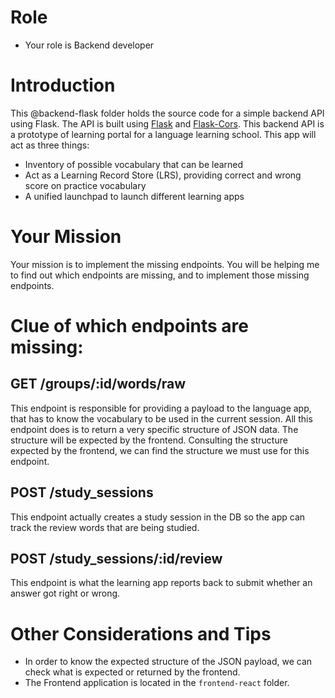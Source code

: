 # Role
 - Your role is Backend developer


# Introduction
This @backend-flask folder holds the source code for a simple backend API using Flask. The API is built using [Flask](https://flask.palletsprojects.com/en/2.0.x/) and [Flask-Cors](https://flask-cors.readthedocs.io/en/latest/). This backend API is a prototype of learning portal for a language learning school. This app will act as three things:
 - Inventory of possible vocabulary that can be learned
 - Act as a Learning Record Store (LRS), providing correct and wrong score on practice vocabulary
 - A unified launchpad to launch different learning apps

# Your Mission
Your mission is to implement the missing endpoints. You will be helping me to find out which endpoints are missing, and to implement those missing endpoints.

# Clue of which endpoints are missing:

## GET /groups/:id/words/raw

This endpoint is responsible for providing a payload to the language app, that has to know the vocabulary to be used in the current session. All this endpoint does is to return a very specific structure of JSON data. The structure will be expected by the frontend. Consulting the structure expected by the frontend, we can find the structure we must use for this endpoint.

## POST /study_sessions

This endpoint actually creates a study session in the DB so the app can track the review words that are being studied.
   
## POST /study_sessions/:id/review

This endpoint is what the learning app reports back to submit whether an answer got right or wrong.

# Other Considerations and Tips

 - In order to know the expected structure of the JSON payload, we can check what is expected or returned by the frontend.
 - The Frontend application is located in the `frontend-react` folder.